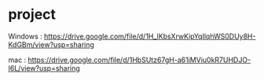 # project

Windows : https://drive.google.com/file/d/1H_lKbsXrwKipYqIlqhWS0DUy8H-KdGBm/view?usp=sharing

mac : https://drive.google.com/file/d/1HbSUtz67gH-a61iMViu0kR7UHDJO-I6L/view?usp=sharing
